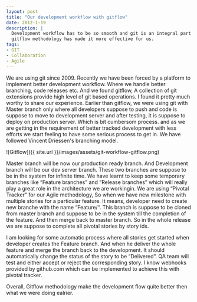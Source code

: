```yaml
---
layout: post
title: "Our development workflow with gitflow"
date: 2012-1-19
description: |
  Development workflow has to be so smooth and git is an integral part to achieve the smoothest development workflow. Where 
  gitflow methodology has made it more effective for us.
tags:
- GIT
- Collaboration
- Agile
---
```

 

We are using git since 2009. Recently we have been forced by a platform to implement better development workflow. Where we 
handle better branching, code releases etc. And we found gitflow, A collection of git extensions provide high level of git 
based operations. <!--more-->I found it pretty much worthy to share our experience. Earlier than gitflow, we were using git with Master 
branch only where all developers suppose to push and code is suppose to move to development server and after testing, 
it is suppose to deploy on production server. Which is bit cumbersom process. and as we are getting in the requirement of better 
tracked development with less efforts we start feeling to have some serious process to get in. We have followed Vincent Driessen's 
branching model.

![Gitflow]({{ site.url }}/images/assets/git-workflow-gitflow.png)

Master branch will be now our production ready branch. And Development branch will be our dev server branch. These two branches 
are suppose to be in the system for infinite time. We have learnt to keep  some temporary branches like “Feature branches” and 
“Release branches” which will really play a great role in the architecture we are workingin. We are using “Pivotal Tracker” for 
our Agile methodology, So when we have new milestone with multiple stories for a particular feature. It means, developer 
need to create new branche with the name “Feature/<feature-name>“. This branch is suppose to be cloned from master branch 
and suppose to be in the system till the completion of the feature. And then merge back to master branch. So in the whole 
release we are suppose to complete all pivotal stories by story ids.

I am looking for some automatic process where all stories get started when developer creates the Feature branch. And when 
he deliver the whole feature and merge the branch back to the development. It should automatically change the status of the 
story to be “Delivered”. QA team will test and either accept or reject the corresponding story. I know webhooks provided
by github.com which can be implemented to achieve this with pivotal tracker.

Overall, Gitflow methodology make the development flow quite better then what we were doing ealrier.